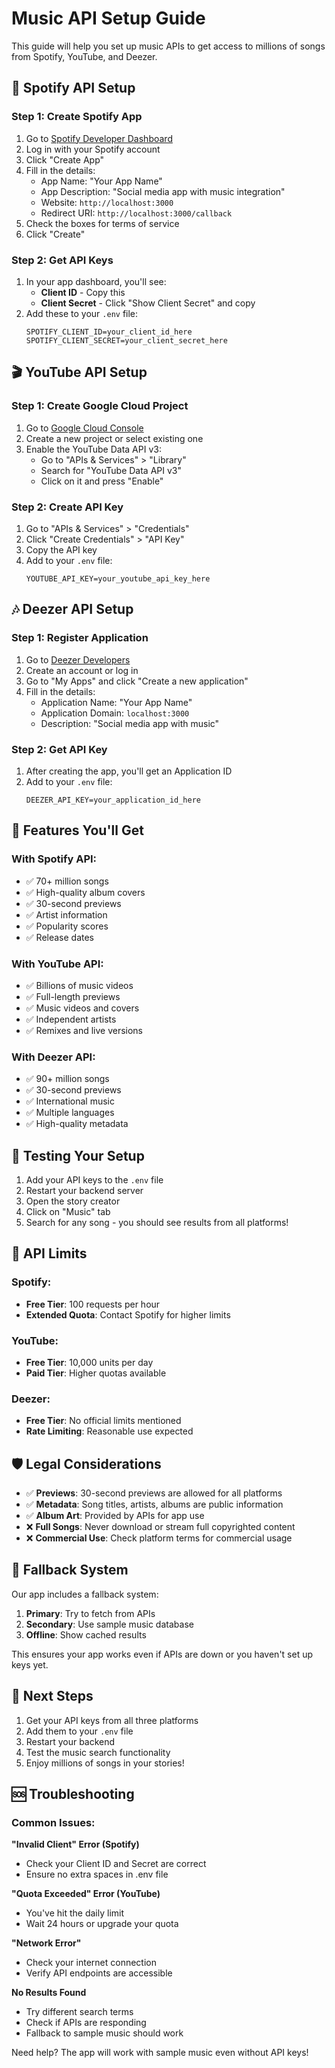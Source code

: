 # Music API Setup Guide

This guide will help you set up music APIs to get access to millions of songs from Spotify, YouTube, and Deezer.

## 🎵 Spotify API Setup

### Step 1: Create Spotify App

1. Go to [Spotify Developer Dashboard](https://developer.spotify.com/dashboard)
2. Log in with your Spotify account
3. Click "Create App"
4. Fill in the details:
   - App Name: "Your App Name"
   - App Description: "Social media app with music integration"
   - Website: `http://localhost:3000`
   - Redirect URI: `http://localhost:3000/callback`
5. Check the boxes for terms of service
6. Click "Create"

### Step 2: Get API Keys

1. In your app dashboard, you'll see:
   - **Client ID** - Copy this
   - **Client Secret** - Click "Show Client Secret" and copy
2. Add these to your `.env` file:
   ```
   SPOTIFY_CLIENT_ID=your_client_id_here
   SPOTIFY_CLIENT_SECRET=your_client_secret_here
   ```

## 🎬 YouTube API Setup

### Step 1: Create Google Cloud Project

1. Go to [Google Cloud Console](https://console.cloud.google.com/)
2. Create a new project or select existing one
3. Enable the YouTube Data API v3:
   - Go to "APIs & Services" > "Library"
   - Search for "YouTube Data API v3"
   - Click on it and press "Enable"

### Step 2: Create API Key

1. Go to "APIs & Services" > "Credentials"
2. Click "Create Credentials" > "API Key"
3. Copy the API key
4. Add to your `.env` file:
   ```
   YOUTUBE_API_KEY=your_youtube_api_key_here
   ```

## 🎶 Deezer API Setup

### Step 1: Register Application

1. Go to [Deezer Developers](https://developers.deezer.com/)
2. Create an account or log in
3. Go to "My Apps" and click "Create a new application"
4. Fill in the details:
   - Application Name: "Your App Name"
   - Application Domain: `localhost:3000`
   - Description: "Social media app with music"

### Step 2: Get API Key

1. After creating the app, you'll get an Application ID
2. Add to your `.env` file:
   ```
   DEEZER_API_KEY=your_application_id_here
   ```

## 🚀 Features You'll Get

### With Spotify API:

- ✅ 70+ million songs
- ✅ High-quality album covers
- ✅ 30-second previews
- ✅ Artist information
- ✅ Popularity scores
- ✅ Release dates

### With YouTube API:

- ✅ Billions of music videos
- ✅ Full-length previews
- ✅ Music videos and covers
- ✅ Independent artists
- ✅ Remixes and live versions

### With Deezer API:

- ✅ 90+ million songs
- ✅ 30-second previews
- ✅ International music
- ✅ Multiple languages
- ✅ High-quality metadata

## 🔧 Testing Your Setup

1. Add your API keys to the `.env` file
2. Restart your backend server
3. Open the story creator
4. Click on "Music" tab
5. Search for any song - you should see results from all platforms!

## 📝 API Limits

### Spotify:

- **Free Tier**: 100 requests per hour
- **Extended Quota**: Contact Spotify for higher limits

### YouTube:

- **Free Tier**: 10,000 units per day
- **Paid Tier**: Higher quotas available

### Deezer:

- **Free Tier**: No official limits mentioned
- **Rate Limiting**: Reasonable use expected

## 🛡️ Legal Considerations

- ✅ **Previews**: 30-second previews are allowed for all platforms
- ✅ **Metadata**: Song titles, artists, albums are public information
- ✅ **Album Art**: Provided by APIs for app use
- ❌ **Full Songs**: Never download or stream full copyrighted content
- ❌ **Commercial Use**: Check platform terms for commercial usage

## 🔄 Fallback System

Our app includes a fallback system:

1. **Primary**: Try to fetch from APIs
2. **Secondary**: Use sample music database
3. **Offline**: Show cached results

This ensures your app works even if APIs are down or you haven't set up keys yet.

## 🎯 Next Steps

1. Get your API keys from all three platforms
2. Add them to your `.env` file
3. Restart your backend
4. Test the music search functionality
5. Enjoy millions of songs in your stories!

## 🆘 Troubleshooting

### Common Issues:

**"Invalid Client" Error (Spotify)**

- Check your Client ID and Secret are correct
- Ensure no extra spaces in .env file

**"Quota Exceeded" Error (YouTube)**

- You've hit the daily limit
- Wait 24 hours or upgrade your quota

**"Network Error"**

- Check your internet connection
- Verify API endpoints are accessible

**No Results Found**

- Try different search terms
- Check if APIs are responding
- Fallback to sample music should work

Need help? The app will work with sample music even without API keys!
